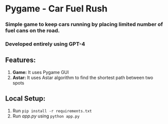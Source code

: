 # Pygame - Car Fuel Rush

### Simple game to keep cars running by placing limited number of fuel cans on the road.
### Developed entirely using GPT-4

## Features:
1. **Game:** It uses Pygame GUI
2. **Astar:** It uses Astar algorithm to find the shortest path between two spots

## Local Setup:
 1. Run `pip install -r requirements.txt`
 2. Run *app.py* using `python app.py`
